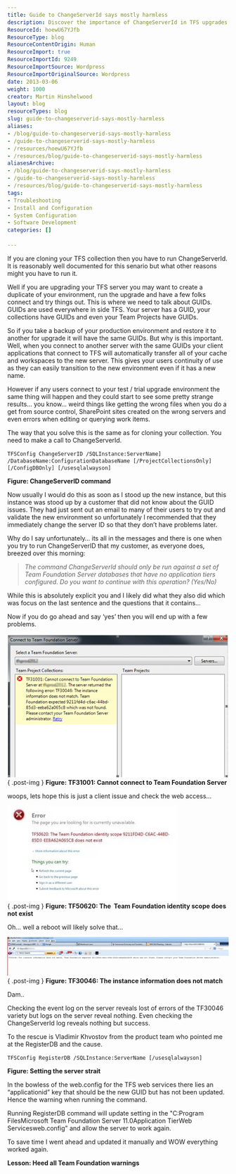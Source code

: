 ```yaml
---
title: Guide to ChangeServerId says mostly harmless
description: Discover the importance of ChangeServerId in TFS upgrades. Learn how to avoid GUID issues and ensure a smooth transition to your new environment.
ResourceId: hoewU67YJfb
ResourceType: blog
ResourceContentOrigin: Human
ResourceImport: true
ResourceImportId: 9249
ResourceImportSource: Wordpress
ResourceImportOriginalSource: Wordpress
date: 2013-03-06
weight: 1000
creator: Martin Hinshelwood
layout: blog
resourceTypes: blog
slug: guide-to-changeserverid-says-mostly-harmless
aliases:
- /blog/guide-to-changeserverid-says-mostly-harmless
- /guide-to-changeserverid-says-mostly-harmless
- /resources/hoewU67YJfb
- /resources/blog/guide-to-changeserverid-says-mostly-harmless
aliasesArchive:
- /blog/guide-to-changeserverid-says-mostly-harmless
- /guide-to-changeserverid-says-mostly-harmless
- /resources/blog/guide-to-changeserverid-says-mostly-harmless
tags:
- Troubleshooting
- Install and Configuration
- System Configuration
- Software Development
categories: []

---
```

If you are cloning your TFS collection then you have to run ChangeServerId. It is reasonably well documented for this senario but what other reasons might you have to run it.

Well if you are upgrading your TFS server you may want to create a duplicate of your environment, run the upgrade and have a few folks connect and try things out. This is where we need to talk about GUIDs. GUIDs are used everywhere in side TFS. Your server has a GUID, your collections have GUIDs and even your Team Projects have GUIDs.

So if you take a backup of your production environment and restore it to another for upgrade it will have the same GUIDs. But why is this important. Well, when you connect to another server with the same GUIDs your client applications that connect to TFS will automatically transfer all of your cache and workspaces to the new server. This gives your users continuity of use as they can easily transition to the new environment even if it has a new name.

However if any users connect to your test / trial upgrade environment the same thing will happen and they could start to see some pretty strange results… you know… weird things like getting the wrong files when you do a get from source control, SharePoint sites created on the wrong servers and even errors when editing or querying work items.

The way that you solve this is the same as for cloning your collection. You need to make a call to ChangeServerId.

```
TFSConfig ChangeServerID /SQLInstance:ServerName] /DatabaseName:ConfigurationDatabaseName [/ProjectCollectionsOnly] [/ConfigDBOnly] [/usesqlalwayson]

```

**Figure: ChangeServerID command**

Now usually I would do this as soon as I stood up the new instance, but this instance was stood up by a customer that did not know about the GUID issues. They had just sent out an email to many of their users to try out and validate the new environment so unfortunately I recommended that they immediately change the server ID so that they don’t have problems later.

Why do I say unfortunately… its all in the messages and there is one when you try to run ChangeServerID that my customer, as everyone does, breezed over this morning:

> _The command ChangeServerId should only be run against a set of Team Foundation Server databases that have no application tiers configured. Do you want to continue with this operation? (Yes/No)_

While this is absolutely explicit you and I likely did what they also did which was focus on the last sentence and the questions that it contains…

Now if you do go ahead and say ‘yes’ then you will end up with a few problems.

![image](images/image-1-1.png "image")  
{ .post-img }
**Figure: TF31001: Cannot connect to Team Foundation Server**

woops, lets hope this is just a client issue and check the web access…

![TF50620](images/TF50620-3-3.jpg "TF50620")  
{ .post-img }
**Figure: TF50620: The  Team Foundation identity scope does not exist**

Oh… well a reboot will likely solve that…

![image](images/image1-2-2.png "image")  
{ .post-img }
**Figure: TF30046: The instance information does not match**

Dam..

Checking the event log on the server reveals lost of errors of the TF30046 variety but logs on the server reveal nothing. Even checking the ChangeServerId log reveals nothing but success.

To the rescue is Vladimir Khvostov from the product team who pointed me at the RegisterDB and the cause.

```
TFSConfig RegisterDB /SQLInstance:ServerName [/usesqlalwayson]

```

**Figure: Setting the server strait**

In the bowless of the web.config for the TFS web services there lies an “applicationid” key that should be the new GUID but has not been updated. Hence the warning when running the command.

Running RegisterDB command will update setting in the "C:Program FilesMicrosoft Team Foundation Server 11.0Application TierWeb Servicesweb.config" and allow the server to work again.

To save time I went ahead and updated it manually and WOW everything worked again.

**Lesson: Heed all Team Foundation warnings**
